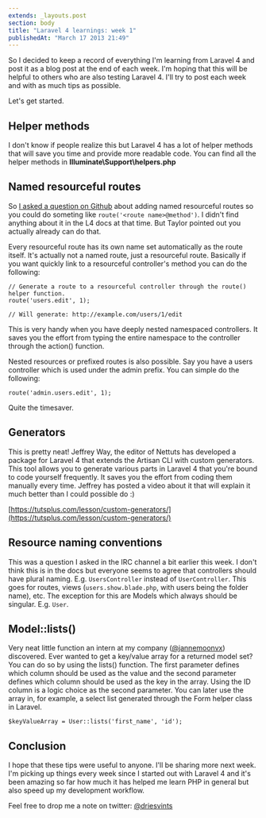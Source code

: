 ```yaml
---
extends: _layouts.post
section: body
title: "Laravel 4 learnings: week 1"
publishedAt: "March 17 2013 21:49"
---
```

So I decided to keep a record of everything I'm learning from Laravel 4 and post it as a blog post at the end of each week. I'm hoping that this will be helpful to others who are also testing Laravel 4. I'll try to post each week and with as much tips as possible.<!--more-->

Let's get started.

## Helper methods

I don't know if people realize this but Laravel 4 has a lot of helper methods that will save you time and provide more readable code. You can find all the helper methods in **Illuminate\Support\helpers.php**

## Named resourceful routes

So [I asked a question on Github](https://github.com/laravel/framework/issues/550) about adding named resourceful routes so you could do someting like `route('<route name>@method')`. I didn't find anything about it in the L4 docs at that time. But Taylor pointed out you actually already can do that.

Every resourceful route has its own name set automatically as the route itself. It's actually not a named route, just a resourceful route. Basically if you want quickly link to a resourceful controller's method you can do the following:

~~~ .php
// Generate a route to a resourceful controller through the route() helper function.
route('users.edit', 1);

// Will generate: http://example.com/users/1/edit
~~~

This is very handy when you have deeply nested namespaced controllers. It saves you the effort from typing the entire namespace to the controller through the action() function.

Nested resources or prefixed routes is also possible. Say you have a users controller which is used under the admin prefix. You can simple do the following:

~~~ .php
route('admin.users.edit', 1);
~~~

Quite the timesaver.

## Generators

This is pretty neat! Jeffrey Way, the editor of Nettuts has developed a package for Laravel 4 that extends the Artisan CLI with custom generators. This tool allows you to generate various parts in Laravel 4 that you're bound to code yourself frequently. It saves you the effort from coding them manually every time. Jeffrey has posted a video about it that will explain it much better than I could possible do :)

[https://tutsplus.com/lesson/custom-generators/](https://tutsplus.com/lesson/custom-generators/)

## Resource naming conventions

This was a question I asked in the IRC channel a bit earlier this week. I don't think this is in the docs but everyone seems to agree that controllers should have plural naming. E.g. `UsersController` instead of `UserController`. This goes for routes, views (`users.show.blade.php`, with users being the folder name), etc. The exception for this are Models which always should be singular. E.g. `User`.

## Model::lists()

Very neat little function an intern at my company ([@jannemoonvx](https://twitter.com/jannemoonvx)) discovered. Ever wanted to get a key/value array for a returned model set? You can do so by using the lists() function. The first parameter defines which column should be used as the value and the second parameter defines which column should be used as the key in the array. Using the ID column is a logic choice as the second parameter. You can later use the array in, for example, a select list generated through the Form helper class in Laravel.

~~~ .php
$keyValueArray = User::lists('first_name', 'id');
~~~

## Conclusion

I hope that these tips were useful to anyone. I'll be sharing more next week. I'm picking up things every week since I started out with Laravel 4 and it's been amazing so far how much it has helped me learn PHP in general but also speed up my development workflow.

Feel free to drop me a note on twitter: [@driesvints](http://twitter.com/driesvints)
